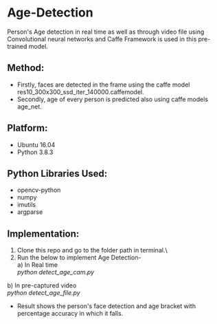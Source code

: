 # Age-Detection

Person's Age detection in real time as well as through video file using Convolutional neural networks and Caffe Framework is used in this pre-trained model.

## Method:

* Firstly, faces are detected in the frame using the caffe model res10_300x300_ssd_iter_140000.caffemodel.
* Secondly, age of every person is predicted also using caffe models age_net.

## Platform:
* Ubuntu 16.04
* Python 3.8.3

## Python Libraries Used:
* opencv-python
* numpy
* imutils 
* argparse

## Implementation:

1. Clone this repo and go to the folder path in terminal.\
2. Run the below to implement Age Detection- \
  a) In Real time\
    *python detect_age_cam.py*
  
  b) In pre-captured video\
    *python detect_age_file.py*

* Result shows the person's face detection and age bracket with percentage accuracy in which it falls.

